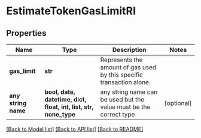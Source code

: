 # EstimateTokenGasLimitRI


## Properties
Name | Type | Description | Notes
------------ | ------------- | ------------- | -------------
**gas_limit** | **str** | Represents the amount of gas used by this specific transaction alone. | 
**any string name** | **bool, date, datetime, dict, float, int, list, str, none_type** | any string name can be used but the value must be the correct type | [optional]

[[Back to Model list]](../README.md#documentation-for-models) [[Back to API list]](../README.md#documentation-for-api-endpoints) [[Back to README]](../README.md)


